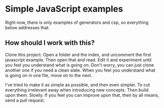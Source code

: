 # Simple JavaScript examples

Right now, there is only examples of generators and csp, so everything below
addresses that.

## How should I work with this?

Clone this project. Open a folder and the index, and uncomment the first
javascript example. Then open that and read. Edit it and experiment until you
feel you understand what is going on. Don't worry, you can just clone another
one if you need a clean slate. When you feel you understand what is going on in
one file, move on to the next.

I've tried to make it as simple as possible, and then even simpler. To cut
everything irrelevant away when introducing new concepts. Then build upon them.
Slowly. If you feel you can improve upon that, then by all means, send a pull
request.

